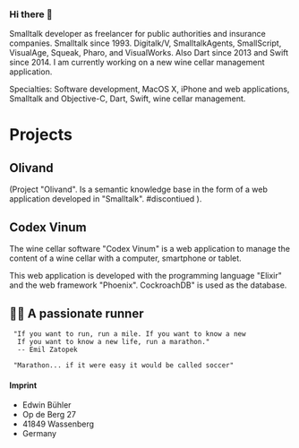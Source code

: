 ### Hi there 👋

<!--
**Fulnir/Fulnir** is a ✨ _special_ ✨ repository because its `README.md` (this file) appears on your GitHub profile.

Here are some ideas to get you started:

- 🔭 I’m currently working on ...
- 🌱 I’m currently learning ...
- 👯 I’m looking to collaborate on ...
- 🤔 I’m looking for help with ...
- 💬 Ask me about ...
- 📫 How to reach me: ...
- 😄 Pronouns: ...
- ⚡ Fun fact: ...
-->


Smalltalk developer as freelancer for public authorities and insurance companies. Smalltalk since 1993. Digitalk/V, SmalltalkAgents, SmallScript, VisualAge, Squeak, Pharo, and VisualWorks. Also Dart since 2013 and Swift since 2014. 
I am currently working on a new wine cellar management application.

Specialties: Software development, MacOS X, iPhone and web applications, Smalltalk and Objective-C, Dart, Swift, wine cellar management.

# Projects

## Olivand
(Project "Olivand". Is a semantic knowledge base in the form of a web application developed in "Smalltalk". #discontiued ).

## Codex Vinum
The wine cellar software "Codex Vinum" is a web application to manage the content of a wine cellar with a computer, smartphone or tablet. 

This web application is developed with the programming language "Elixir" and the web framework "Phoenix". CockroachDB" is used as the database.

## 🏃🏻 A passionate runner

```
 "If you want to run, run a mile. If you want to know a new 
  If you want to know a new life, run a marathon."
  -- Emil Zatopek 
```

```
 "Marathon... if it were easy it would be called soccer"
```

#### Imprint

- Edwin Bühler
- Op de Berg 27
- 41849 Wassenberg
- Germany
